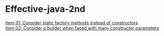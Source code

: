 # Effective-java-2nd

[Item 01: Consider static factory methods instead of constructors](https://github.com/bactoria/Effective-java-2nd/tree/master/Chapter02/Item01)  
[Item 02: Consider a builder when faced with many constructor parameters](https://github.com/bactoria/Effective-java-2nd/tree/master/Chapter02/Item02)
